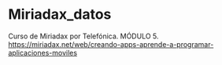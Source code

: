# Miriadax_datos
Curso de Miriadax por Telefónica. MÓDULO 5. https://miriadax.net/web/creando-apps-aprende-a-programar-aplicaciones-moviles
